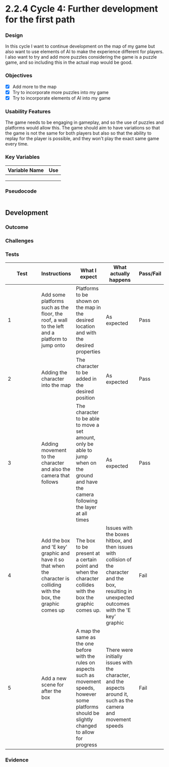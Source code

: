 # 2.2.4 Cycle 4: Further development for the first path

### Design

In this cycle I want to continue development on the map of my game but also want to use elements of AI to make the experience different for players. I also want to try and add more puzzles considering the game is a puzzle game, and so including this in the actual map would be good.

### Objectives

* [x] Add more to the map
* [x] Try to incorporate more puzzles into my game
* [x] Try to incorporate elements of AI into my game

### Usability Features

The game needs to be engaging in gameplay, and so the use of puzzles and platforms would allow this. The game should aim to have variations so that the game is not the same for both players but also so that the ability to replay for the player is possible, and they won't play the exact same game every time.

### Key Variables

| Variable Name | Use |
| ------------- | --- |
|               |     |
|               |     |
|               |     |

### Pseudocode

```
```

## Development

### Outcome



### Challenges



### Tests

<table><thead><tr><th width="643">Test</th><th>Instructions</th><th>What I expect</th><th>What actually happens</th><th>Pass/Fail</th></tr></thead><tbody><tr><td>1</td><td>Add some platforms such as the floor, the roof, a wall to the left and a platform to jump onto</td><td>Platforms to be shown on the map in the desired location and with the desired properties</td><td>As expected</td><td>Pass</td></tr><tr><td>2</td><td>Adding the character into the map</td><td>The character to be added in the desired position</td><td>As expected</td><td>Pass</td></tr><tr><td>3</td><td>Adding movement to the character and also the camera that follows</td><td>The character to be able to move a set amount, only be able to jump when on the ground and have the camera following the layer at all times</td><td>As expected</td><td>Pass</td></tr><tr><td>4</td><td>Add the box and 'E key' graphic and have it so that when the character is colliding with the box, the graphic comes up</td><td>The box to be present  at a certain point and when the character collides with the box the graphic comes up.</td><td>Issues with the boxes hitbox, and then issues with collision of the character and the box, resulting in unexpected outcomes with the 'E key' graphic </td><td>Fail</td></tr><tr><td>5</td><td>Add a new scene for after the box</td><td>A map the same as the one before with the rules on aspects such as movement speeds, however some platforms should be slightly changed to allow for progress</td><td>There were initially issues with the character, and the aspects around it, such as the camera and movement speeds</td><td>Fail</td></tr></tbody></table>

### Evidence
